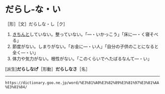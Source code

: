 # だらし‐な・い

［形］［文］だらしな・し［ク］

1. [きちんと](きちんと)していない。整っていない。「―・いかっこう」「床に―・く寝そべる」
2. 節度がない。しまりがない。「お金に―・い人」「自分の子供のことになると全く―・い」
3. 体力や気力がない。根性がない。「このくらいでへたばるなんて―・い」
    

\[派生\]**だらしなげ**［形動］**だらしなさ**［名］

---
`https://dictionary.goo.ne.jp/word/%E3%81%A0%E3%82%89%E3%81%97%E3%81%AA%E3%81%84/`